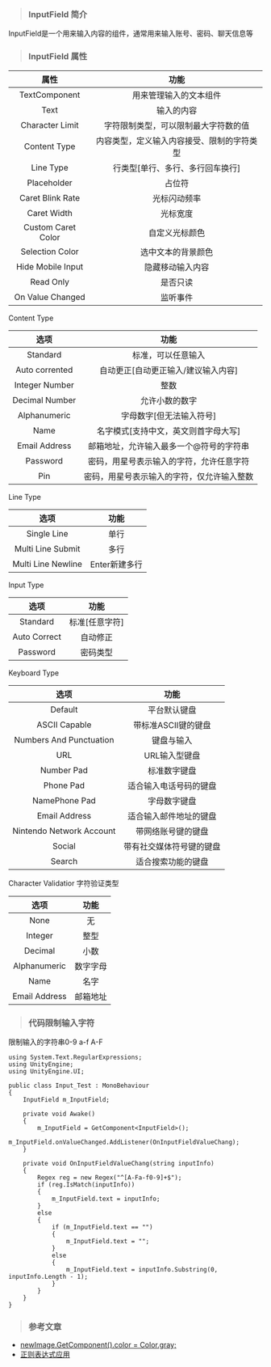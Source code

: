 > ### InputField 简介

InputField是一个用来输入内容的组件，通常用来输入账号、密码、聊天信息等

> ### InputField 属性

|	属性	|	功能	|
| :---: | :---: |
| TextComponent | 用来管理输入的文本组件 |
| Text | 输入的内容 |
| Character Limit | 字符限制类型，可以限制最大字符数的值 |
| Content Type | 内容类型，定义输入内容接受、限制的字符类型 |
| Line Type | 行类型[单行、多行、多行回车换行] |
| Placeholder | 占位符 |
| Caret Blink Rate | 光标闪动频率 |
| Caret Width | 光标宽度 |
| Custom Caret Color | 自定义光标颜色 |
| Selection Color | 选中文本的背景颜色 |
| Hide Mobile Input | 隐藏移动输入内容 |
| Read Only | 是否只读 |
| On Value Changed | 监听事件 |

Content Type

|	选项	|	功能	|
| :---: | :---: |
| Standard | 标准，可以任意输入 |
| Auto corrented | 自动更正[自动更正输入/建议输入内容] |
| Integer Number | 整数 |
| Decimal Number | 允许小数的数字 |
| Alphanumeric | 字母数字[但无法输入符号] |
| Name | 名字模式[支持中文，英文则首字母大写] |
| Email Address | 邮箱地址，允许输入最多一个@符号的字符串 |
| Password | 密码，用星号表示输入的字符，允许任意字符 |
| Pin | 密码，用星号表示输入的字符，仅允许输入整数 |

Line Type

|	选项	|	功能	|
| :---: | :---: |
| Single Line | 单行 |
| Multi Line Submit | 多行 |
| Multi Line Newline | Enter新建多行 |

Input Type

|	选项	|	功能	|
| :---: | :---: |
| Standard | 标准[任意字符] |
| Auto Correct | 自动修正 |
| Password | 密码类型 |

Keyboard Type

|	选项	|	功能	|
| :---: | :---: |
| Default | 平台默认键盘 |
| ASCII Capable | 带标准ASCII键的键盘 |
| Numbers And Punctuation | 键盘与输入|
| URL | URL输入型键盘 |
| Number Pad | 标准数字键盘 |
| Phone Pad | 适合输入电话号码的键盘 |
| NamePhone Pad | 字母数字键盘 |
| Email Address | 适合输入邮件地址的键盘 |
| Nintendo Network Account | 带网络账号键的键盘 |
| Social | 带有社交媒体符号键的键盘 |
| Search | 适合搜索功能的键盘 |

Character Validatior 字符验证类型
 
|	选项	|	功能	|
| :---: | :---: |
| None | 无 |
| Integer | 整型 |
| Decimal | 小数 |
| Alphanumeric | 数字字母 |
| Name | 名字 |
| Email Address | 邮箱地址 |

> ### 代码限制输入字符

限制输入的字符串0-9 a-f A-F

```
using System.Text.RegularExpressions;
using UnityEngine;
using UnityEngine.UI;

public class Input_Test : MonoBehaviour
{
    InputField m_InputField;

    private void Awake()
    {
        m_InputField = GetComponent<InputField>();
        m_InputField.onValueChanged.AddListener(OnInputFieldValueChang);
    }

    private void OnInputFieldValueChang(string inputInfo)
    {
        Regex reg = new Regex("^[A-Fa-f0-9]+$");
        if (reg.IsMatch(inputInfo))
        {
            m_InputField.text = inputInfo;
        }
        else
        {
            if (m_InputField.text == "")
            {
                m_InputField.text = "";
            }
            else
            {
                m_InputField.text = inputInfo.Substring(0, inputInfo.Length - 1);
            }
        }    
    }
}
```
 
> ### 参考文章

* [newImage.GetComponent<Image>().color = Color.gray;](https://blog.csdn.net/qq_49903862/article/details/119826971)
* [正则表达式应用](https://itmonon.blog.csdn.net/article/details/108072717)